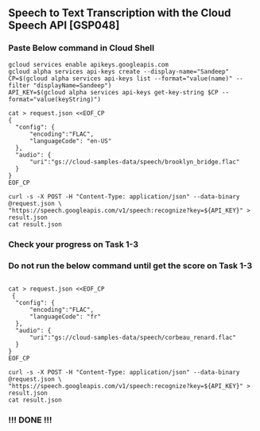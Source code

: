 ## Speech to Text Transcription with the Cloud Speech API [GSP048]

### Paste Below command in Cloud Shell

```
gcloud services enable apikeys.googleapis.com
gcloud alpha services api-keys create --display-name="Sandeep"
CP=$(gcloud alpha services api-keys list --format="value(name)" --filter "displayName=Sandeep")
API_KEY=$(gcloud alpha services api-keys get-key-string $CP --format="value(keyString)")

cat > request.json <<EOF_CP
{
  "config": {
      "encoding":"FLAC",
      "languageCode": "en-US"
  },
  "audio": {
      "uri":"gs://cloud-samples-data/speech/brooklyn_bridge.flac"
  }
}
EOF_CP

curl -s -X POST -H "Content-Type: application/json" --data-binary @request.json \
"https://speech.googleapis.com/v1/speech:recognize?key=${API_KEY}" > result.json
cat result.json
```
### Check your progress on Task 1-3

### Do not run the below command until get the score on Task 1-3

```

cat > request.json <<EOF_CP
 {
  "config": {
      "encoding":"FLAC",
      "languageCode": "fr"
  },
  "audio": {
      "uri":"gs://cloud-samples-data/speech/corbeau_renard.flac"
  }
}
EOF_CP

curl -s -X POST -H "Content-Type: application/json" --data-binary @request.json \
"https://speech.googleapis.com/v1/speech:recognize?key=${API_KEY}" > result.json
cat result.json
```

### !!! DONE !!!
